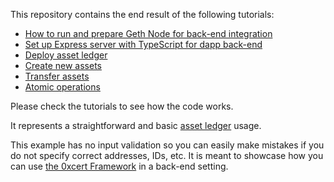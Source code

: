 This repository contains the end result of the following tutorials:

- [How to run and prepare Geth Node for back-end integration](https://0xcert.org/news/0xcert-framework-tutorial-1-run-and-prepare-geth-node-for-backend-integration)
- [Set up Express server with TypeScript for dapp back-end](https://0xcert.org/news/0xcert-framework-tutorial-2-set-up-express-server-with-typescript-for-dapp-backend/)
- [Deploy asset ledger](https://0xcert.org/news/0xcert-framework-tutorial-3-deploy-asset-ledger/)
- [Create new assets](https://0xcert.org/news/0xcert-framework-tutorial-4-create-new-assets/)
- [Transfer assets](https://0xcert.org/news/0xcert-framework-tutorial-5-transfer-assets/)
- [Atomic operations](https://0xcert.org/news/0xcert-framework-tutorial-6-atomic-operations/)

Please check the tutorials to see how the code works.

It represents a straightforward and basic [asset ledger](https://docs.0xcert.org/api/ethereum.html#asset-ledger) usage.

This example has no input validation so you can easily make mistakes if you do not specify correct addresses, IDs, etc.
It is meant to showcase how you can use [the 0xcert Framework](https://github.com/0xcert/framework) in a back-end setting. 
